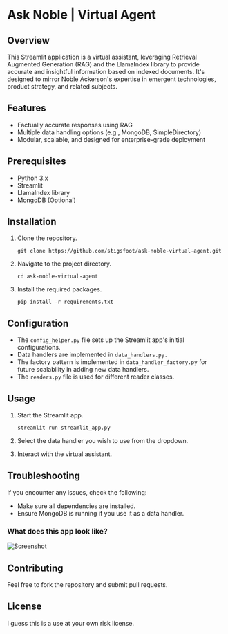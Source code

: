 # Ask Noble | Virtual Agent

## Overview

This Streamlit application is a virtual assistant, leveraging Retrieval Augmented Generation (RAG) and the LlamaIndex library to provide accurate and insightful information based on indexed documents. It's designed to mirror Noble Ackerson's expertise in emergent technologies, product strategy, and related subjects.

## Features

- Factually accurate responses using RAG
- Multiple data handling options (e.g., MongoDB, SimpleDirectory)
- Modular, scalable, and designed for enterprise-grade deployment

## Prerequisites

- Python 3.x
- Streamlit
- LlamaIndex library
- MongoDB (Optional)

## Installation

1. Clone the repository.
    ```
    git clone https://github.com/stigsfoot/ask-noble-virtual-agent.git
    ```

2. Navigate to the project directory.
    ```
    cd ask-noble-virtual-agent
    ```

3. Install the required packages.
    ```
    pip install -r requirements.txt
    ```

## Configuration

- The `config_helper.py` file sets up the Streamlit app's initial configurations.
- Data handlers are implemented in `data_handlers.py.`
- The factory pattern is implemented in `data_handler_factory.py` for future scalability in adding new data handlers.
- The `readers.py` file is used for different reader classes.

## Usage

1. Start the Streamlit app.
    ```
    streamlit run streamlit_app.py
    ```

2. Select the data handler you wish to use from the dropdown.
3. Interact with the virtual assistant.

## Troubleshooting

If you encounter any issues, check the following:

- Make sure all dependencies are installed.
- Ensure MongoDB is running if you use it as a data handler.

### What does this app look like?

![Screenshot](https://github.com/stigsfoot/ask-noble-virtual-agent/assets/573826/48ea036f-0403-4c27-a997-dcab57bd55bf)

## Contributing

Feel free to fork the repository and submit pull requests. 

## License

I guess this is a use at your own risk license.
